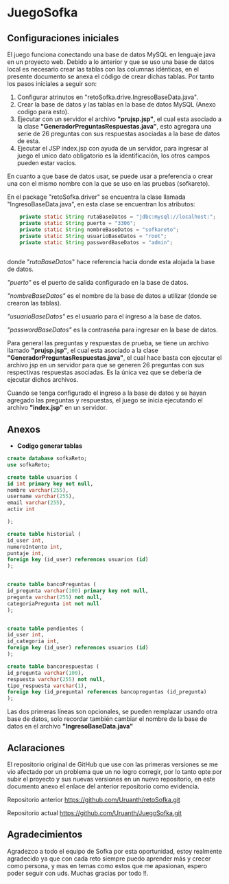 # JuegoSofka

## Configuraciones iniciales 

El juego funciona conectando una base de datos MySQL en lenguaje java en un proyecto web. Debido a lo anterior y que se uso una base de datos local es necesario crear las tablas con las columnas idénticas, en el presente documento se anexa el código de crear dichas tablas.
Por tanto los pasos iniciales a seguir son:
1. Configurar atrinutos en "retoSofka.drive.IngresoBaseData.java".
2. Crear la base de datos y las tablas en la base de datos MySQL (Anexo codigo para esto).
3. Ejecutar con un servidor el archivo **"prujsp.jsp"**, el cual esta asociado a la clase **"GeneradorPreguntasRespuestas.java"**, esto agregara una serie de 26 preguntas con sus respuestas asociadas a la base de datos de esta.
4. Ejecutar el JSP index.jsp con ayuda de un servidor, para ingresar al juego el unico dato obligatorio es la identificación, los otros campos pueden estar vacios.

En cuanto a que base de datos usar, se puede usar a preferencia o crear una con el mismo nombre con la que se uso en las pruebas (sofkareto).

 En el package "retoSofka.driver" se encuentra la clase llamada "IngresoBaseData.java", en esta clase se encuentran los atributos: 

~~~java
	private static String rutaBaseDatos = "jdbc:mysql://localhost:";
	private static String puerto = "3306";
	private static String nombreBaseDatos = "sofkareto";
	private static String usuarioBaseDatos = "root";
	private static String passwordBaseDatos = "admin";
	
~~~

donde "*rutaBaseDatos*" hace referencia hacia donde esta alojada la base de datos.

*"puerto"* es el puerto de salida configurado en la base de datos.

 *"nombreBaseDatos"* es el nombre de la base de datos a utilizar (donde se crearon las tablas).

*"usuarioBaseDatos"* es el usuario para el ingreso a la base de datos.

*"passwordBaseDatos"* es la contraseña para ingresar en la base de datos.



Para general las preguntas y respuestas de prueba, se tiene un archivo llamado **"prujsp.jsp"**, el cual esta asociado a la clase **"GeneradorPreguntasRespuestas.java"**, el cual hace basta con ejecutar el archivo jsp en un servidor para que se generen 26 preguntas con sus respectivas respuestas asociadas. Es la única vez que se debería de ejecutar dichos archivos.

Cuando se tenga configurado el ingreso a la base de datos y se hayan agregado las preguntas y respuestas, el juego se inicia ejecutando el archivo **"index.jsp"** en un servidor.

## Anexos

* **Codigo generar tablas**

~~~sql
create database sofkaReto;
use sofkaReto;

create table usuarios (
id int primary key not null,
nombre varchar(255),
username varchar(255),
email varchar(255),
activ int

);

create table historial (
id_user int,
numeroIntento int,
puntaje int,
foreign key (id_user) references usuarios (id)
);


create table bancoPreguntas (
id_pregunta varchar(100) primary key not null,
pregunta varchar(255) not null,
categoriaPregunta int not null
);


create table pendientes (
id_user int,
id_categoria int,
foreign key (id_user) references usuarios (id)
);

create table bancorespuestas (
id_pregunta varchar(100),
respuesta varchar(255) not null,
tipo_respuesta varchar(1),
foreign key (id_pregunta) references bancopreguntas (id_pregunta)
);
~~~

Las dos primeras líneas son opcionales, se pueden remplazar usando otra base de datos, solo recordar también cambiar el nombre de la base de datos en el archivo **"IngresoBaseData.java"** 

## Aclaraciones

El repositorio original de GitHub que use con las primeras versiones se me vio afectado por un problema que un no logro corregir, por lo tanto opte por subir el proyecto y sus nuevas versiones en un nuevo repositorio, en este documento anexo el enlace del anterior repositorio como evidencia.

Repositorio anterior https://github.com/Uruanth/retoSofka.git

Repositorio actual https://github.com/Uruanth/JuegoSofka.git

## Agradecimientos

Agradezco a todo el equipo de Sofka por esta oportunidad, estoy realmente agradecido ya que con cada reto siempre puedo aprender más y crecer como persona, y mas en temas como estos que me apasionan, espero poder seguir con uds. Muchas gracias por todo !!.
